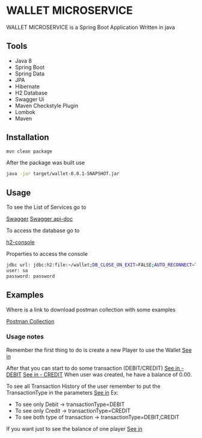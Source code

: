 # WALLET MICROSERVICE

WALLET MICROSERVICE is a Spring Boot Application Written in java

## Tools
- Java 8
- Spring Boot
- Spring Data
- JPA
- Hibernate
- H2 Database
- Swagger Ui
- Maven Checkstyle Plugin
- Lombok
- Maven


## Installation

```bash
mvn clean package
```

After the package was built use

```bash
java -jar target/wallet-0.0.1-SNAPSHOT.jar
```


## Usage

To see the List of Services go to

[Swagger](http://localhost:8080/api/swagger-ui.html)
[Swagger api-doc](http://localhost:8080/api/v2/api-docs)

To access the database go to 

[h2-console](http://localhost:8080/api/h2-console)

Properties to access the console
```bash
jdbc url: jdbc:h2:file:~/wallet;DB_CLOSE_ON_EXIT=FALSE;AUTO_RECONNECT=TRUE
user: sa
password: password
```


## Examples

Where is a link to download postman collection with some examples

[Postman Collection](https://www.postman.com/collections/167fe548bbb47553e3ab)


### Usage notes

Remember the first thing to do is create a new Player to use the Wallet
[See in](http://localhost:8080/api/swagger-ui.html#/player-controller/createPlayerUsingPOST)

After that you can start to do some transaction (DEBIT/CREDIT)
[See in - DEBIT](http://localhost:8080/api/swagger-ui.html#/transaction-controller/debitValueOfPlayerUsingPOST)
[See in - CREDIT](http://localhost:8080/api/swagger-ui.html#/transaction-controller/creditValueOfPlayerUsingPOST)
When user was created, he have a balance of 0.00.

To see all Transaction History of the user remember to put the TransactionType in the parameters
[See in](http://localhost:8080/api/swagger-ui.html#/transaction-controller/findAllWithParametersUsingGET)
Ex: 
- To see only Debit  -> transactionType=DEBIT
- To see only Credit -> transactionType=CREDIT
- To see both type of transaction -> transactionType=DEBIT,CREDIT

If you want just to see the balance of one player
[See in](http://localhost:8080/api/swagger-ui.html#/player-controller/getBalanceOfPlayerUsingGET)